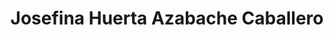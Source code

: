 ---
title: "Josefina Huerta Azabache Caballero"
url: /torrent/josefina-huerta-azabache-caballero/
shop: Kleidung
---